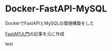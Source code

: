 # Docker-FastAPI-MySQL
DockerでFastAPIとMySQLの環境構築をした

[FastAPI入門](https://zenn.dev/sh0nk/books/537bb028709ab9)の記事を元に作成


test